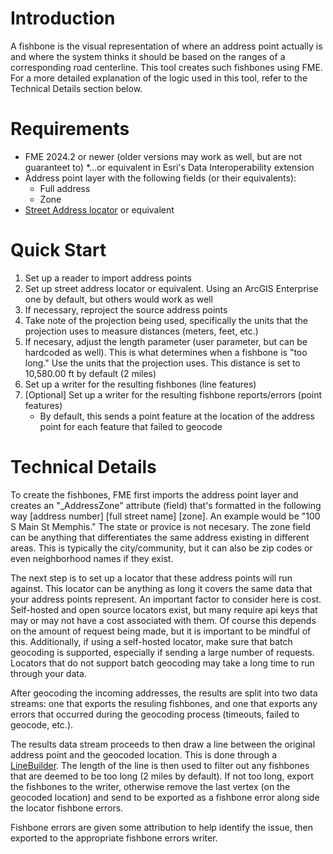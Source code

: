 # Introduction

A fishbone is the visual representation of where an address point actually is and where the system thinks it should be based on the ranges of a corresponding road centerline. This tool creates such fishbones using FME. For a more detailed explanation of the logic used in this tool, refer to the Technical Details section below.

# Requirements
* FME 2024.2 or newer (older versions may work as well, but are not guaranteet to)
  *...or equivalent in Esri's Data Interoperability extension
* Address point layer with the following fields (or their equivalents):
  * Full address
  * Zone
* [Street Address locator](https://pro.arcgis.com/en/pro-app/latest/help/data/geocoding/introduction-to-locator-roles.htm) or equivalent

# Quick Start
1. Set up a reader to import address points
2. Set up street address locator or equivalent. Using an ArcGIS Enterprise one by default, but others would work as well
3. If necessary, reproject the source address points
4. Take note of the projection being used, specifically the units that the projection uses to measure distances (meters, feet, etc.)
5. If necesary, adjust the length parameter (user parameter, but can be hardcoded as well). This is what determines when a fishbone is "too long." Use the units that the projection uses. This distance is set to 10,580.00 ft by default (2 miles) 
6. Set up a writer for the resulting fishbones (line features)
7. [Optional] Set up a writer for the resulting fishbone reports/errors (point features)
   * By default, this sends a point feature at the location of the address point for each feature that failed to geocode
  
# Technical Details

To create the fishbones, FME first imports the address point layer and creates an "_AddressZone" attribute (field) that's formatted in the following way [address number] [full street name] [zone]. An example would be "100 S Main St Memphis." The state or provice is not necesary. The zone field can be anything that differentiates the same address existing in different areas. This is typically the city/community, but it can also be zip codes or even neighborhood names if they exist.

The next step is to set up a locator that these address points will run against. This locator can be anything as long it covers the same data that your address points represent. An important factor to consider here is cost. Self-hosted and open source locators exist, but many require api keys that may or may not have a cost associated with them. Of course this depends on the amount of request being made, but it is important to be mindful of this. Additionally, if using a self-hosted locator, make sure that batch geocoding is supported, especially if sending a large number of requests.  Locators that do not support batch geocoding may take a long time to run through your data.

After geocoding the incoming addresses, the results are split into two data streams: one that exports the resuling fishbones, and one that exports any errors that occurred during the geocoding process (timeouts, failed to geocode, etc.).

The results data stream proceeds to then draw a line between the original address point and the geocoded location. This is done through a [LineBuilder](https://docs.safe.com/fme/html/FME-Form-Documentation/FME-Transformers/Transformers/linebuilder.htm). The length of the line is then used to filter out any fishbones that are deemed to be too long (2 miles by default). If not too long, export the fishbones to the writer, otherwise remove the last vertex (on the geocoded location) and send to be exported as a fishbone error along side the locator fishbone errors.

Fishbone errors are given some attribution to help identify the issue, then exported to the appropriate fishbone errors writer.

